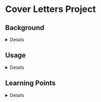 # Cover Letters Project

## Background
<details>

### Motivation
Introductory Practice Project.

### Basic Description
Will allow a candidate to create cover letters (to be attached to applications) based on the candidate's profile and the details on the position

### Target Functionality for v1.0.0
- The first time a user onboards to the app:
	- Cover letter template, with placeholders
		- Can be more than one (e.g. for a placement agency vs a company)
		- [Next step]: Plain text and formatted versions
	- List of skills
	- List of job experiences/responsibilities
	- List of job achievements
	- List of "others"
- To generate Cover Letters
	- Name of company, recruiter, job title
	- Select:
		- Example job experience, achievements and "others"
		- One or more skills applicable for the job
		- Template to be used (one or more)

### Practice points:
- Database: 
	- Profile DB
		- People
		- skills
		- Experience
		- Achievements
		- Others
		- Templates <-- Likely not a DB BLOB but... something else
	- Applications
		- Jobs
- UI: TBD
- API / Microservices: 
	- CRUD Profile
	- Create Cover Letters
	- Generate Docs
- Kafka: 
- Docker:
- Kubernetes:
- Microservices:
- Cloud (?):

### Outputs
- Cover letter documents
	- One for each template and position selected

</details>

## Usage
<details>

### Necessary packages  
- `pip install fastapi`
- `pip install uvicorn`
- `pip install sqlalchemy`

### How to run
1. From the command line execute:
```commandline
python -m uvicorn api.endpoints:app --reload
```
2. To see the docs (inc all endpoints):
```
http://localhost:8000/docs
```

</details>

## Learning Points
<details>

### General notes
```commandline
python -m uvicorn cover-letters.api.endpoints:app --reload
```
In the previous line:
- `uvicorn` is the server on which the API runs
- `app` (the first one) is the name of the application file (which can have multiple endpoints of course)

#### Types of endpoint uses
- `get` post directly using the URL
- `put` uses models (see `pydantic` below) to hide the data being passed

#### pydantic
- Used to create models which can then be used in the endpoints


</details>

